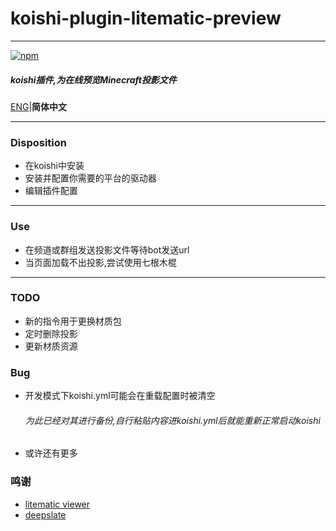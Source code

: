 # koishi-plugin-litematic-preview
***
[![npm](https://img.shields.io/npm/v/koishi-plugin-litematic-preview?style=flat-square)](https://www.npmjs.com/package/koishi-plugin-litematic-preview)

##### koishi插件,为在线预览Minecraft投影文件
[ENG](./readme.md)|**简体中文**
***
### Disposition
+ 在koishi中安装
+ 安装并配置你需要的平台的驱动器
+ 编辑插件配置
***
### Use
+ 在频道或群组发送投影文件等待bot发送url
+ 当页面加载不出投影,尝试使用七根木棍
***
### TODO
+ 新的指令用于更换材质包
+ 定时删除投影
+ 更新材质资源
### Bug
+ 开发模式下koishi.yml可能会在重载配置时被清空
  ###### 为此已经对其进行备份,自行粘贴内容进koishi.yml后就能重新正常启动koishi
+ 或许还有更多
### 鸣谢
+ [litematic viewer](https://github.com/endingcredits/litematic-viewer)
+ [deepslate](https://github.com/misode/deepslate)
